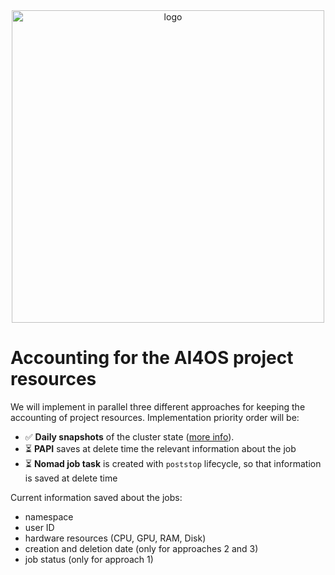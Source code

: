 <div align="center">
  <img src="https://ai4eosc.eu/wp-content/uploads/sites/10/2022/09/horizontal-transparent.png" alt="logo" width="500"/>
</div>


# Accounting for the AI4OS project resources

We will implement in parallel three different approaches for keeping the accounting of
project resources. Implementation priority order will be:

* :white_check_mark: **Daily snapshots** of the cluster state ([more info](./snapshots/README.md)).
* :hourglass_flowing_sand: **PAPI** saves at delete time the relevant information about the job
* :hourglass_flowing_sand: **Nomad job task** is created with `poststop` lifecycle, so that information is saved at delete time

Current information saved about the jobs:
* namespace
* user ID
* hardware resources (CPU, GPU, RAM, Disk)
* creation and deletion date (only for approaches 2 and 3)
* job status (only for approach 1)
